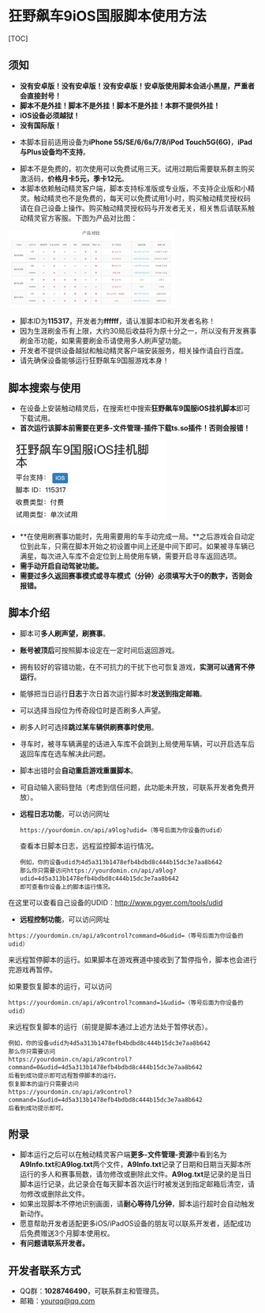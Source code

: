 # 狂野飙车9iOS国服脚本使用方法

[TOC]

## 须知

+ **没有安卓版！没有安卓版！没有安卓版！安卓版使用脚本会进小黑屋，严重者会直接封号！**
+ **脚本不是外挂！脚本不是外挂！脚本不是外挂！本群不提供外挂！**
+ **iOS设备必须越狱！**
+ **没有国际版！**

- 本脚本目前适用设备为**iPhone 5S/SE/6/6s/7/8/iPod Touch5G(6G)**，**iPad与Plus设备均不支持**。

+ 脚本不是免费的，初次使用可以免费试用三天。试用过期后需要联系群主购买激活码，**价格月卡5元，季卡12元**。
+ 本脚本依赖触动精灵客户端，脚本支持标准版或专业版，不支持企业版和小精灵。触动精灵也不是免费的，每天可以免费试用1小时，购买触动精灵授权码请在自己设备上操作。购买触动精灵授权码与开发者无关，相关售后请联系触动精灵官方客服。下图为产品对比图：

<img src="./images/Touchsprite.jpg" style="zoom: 33%;" />

+ 脚本ID为**115317**，开发者为**ffffff**，请认准脚本ID和开发者名称！
+ 因为生涯刷金币有上限，大约30局后收益将为原十分之一，所以没有开发赛事刷金币功能，如果需要刷金币请使用多人刷声望功能。
+ 开发者不提供设备越狱和触动精灵客户端安装服务，相关操作请自行百度。
+ 请先确保设备能够运行狂野飙车9国服游戏本身！

## 脚本搜索与使用

+ 在设备上安装触动精灵后，在搜索栏中搜索**狂野飙车9国服iOS挂机脚本**即可下载试用。
+ **首次运行该脚本前需要在更多-文件管理-插件下载ts.so插件！否则会报错！**

<img src="./images/Script.jpg" style="zoom:50%;" />

+ **在使用刷赛事功能时，先用需要用的车手动完成一局。**之后游戏会自动定位到此车，只需在脚本开始之初设置中间上还是中间下即可。如果被寻车辆已满星，每次进入车库不会定位到上局使用车辆，需要开启寻车返回选项。
+ **需手动开启自动驾驶功能。**
+ **需要过多久返回赛事模式或寻车模式（分钟）必须填写大于0的数字，否则会报错。**

## 脚本介绍

+ 脚本可**多人刷声望，刷赛事**。

+ **账号被顶后**可按照脚本设定在一定时间后返回游戏。

+ 拥有较好的容错功能，在不可抗力的干扰下也可恢复游戏，**实测可以通宵不停运行**。

+ 能够把当日运行**日志**于次日首次运行脚本时**发送到指定邮箱**。

+ 可以选择当段位为传奇段位时是否刷多人声望。

+ 刷多人时可选择**跳过某车辆供刷赛事时使用**。

+ 寻车时，被寻车辆满星的话进入车库不会跳到上局使用车辆，可以开启选车后返回车库在选车解决此问题。

+ 脚本出错时会**自动重启游戏重置脚本**。

+ 可自动输入密码登陆（考虑到信任问题，此功能未开放，可联系开发者免费开放）。

+ **远程日志功能**，可以访问网址

  ```
  https://yourdomin.cn/api/a9log?udid=（等号后面为你设备的udid）
  ```

  查看本日脚本日志，远程监控脚本运行情况。

  ```
  例如，你的设备udid为4d5a313b1478efb4bdbd8c444b15dc3e7aa8b642
  那么你只需要访问https://yourdomin.cn/api/a9log?udid=4d5a313b1478efb4bdbd8c444b15dc3e7aa8b642
  即可查看你设备上的脚本运行情况。
  ```

在这里可以查看自己设备的UDID：http://www.pgyer.com/tools/udid

+ **远程控制功能**，可以访问网址

```
https://yourdomin.cn/api/a9control?command=0&udid=（等号后面为你设备的udid）
```

来远程暂停脚本的运行。如果脚本在游戏赛道中接收到了暂停指令，脚本也会进行完游戏再暂停。

如果要恢复脚本的运行，可以访问

```
https://yourdomin.cn/api/a9control?command=1&udid=（等号后面为你设备的udid）
```

来远程恢复脚本的运行（前提是脚本通过上述方法处于暂停状态）。

```
例如，你的设备udid为4d5a313b1478efb4bdbd8c444b15dc3e7aa8b642
那么你只需要访问
https://yourdomin.cn/api/a9control?command=0&udid=4d5a313b1478efb4bdbd8c444b15dc3e7aa8b642
后看到成功提示即可远程暂停脚本的运行。
恢复脚本的运行只需要访问
https://yourdomin.cn/api/a9control?command=1&udid=4d5a313b1478efb4bdbd8c444b15dc3e7aa8b642
后看到成功提示即可。
```



## 附录

+ 脚本运行之后可以在触动精灵客户端**更多-文件管理-资源**中看到名为**A9Info.txt**和**A9log.txt**两个文件，**A9Info.txt**记录了日期和日期当天脚本所运行的多人和赛事局数，请勿修改或删除此文件。**A9log.txt**是记录的是当日脚本运行记录，此记录会在每天脚本首次运行时被发送到指定邮箱后清空，请勿修改或删除此文件。
+ 如果出现脚本不停地识别画面，请**耐心等待几分钟**，脚本运行超时会自动触发新动作。
+ 愿意帮助开发者适配更多iOS/iPadOS设备的朋友可以联系开发者，适配成功后免费赠送3个月脚本使用权。
+ **有问题请联系开发者。**

## 开发者联系方式

+ QQ群：**1028746490**，可联系群主和管理员。
+ 邮箱：yourqq@qq.com